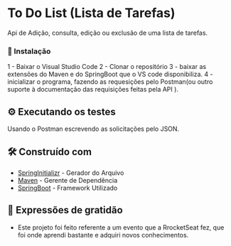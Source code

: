 # To Do List (Lista de Tarefas)

Api de Adição, consulta, edição ou exclusão de uma lista de tarefas.

### 🔧 Instalação

1 - Baixar o Visual Studio Code 
2 - Clonar o repositório 
3 - baixar as extensões do Maven e do SpringBoot que o VS code disponibiliza. 
4 - inicializar o programa, fazendo as requesições pelo Postman(ou outro suporte à documentação das requisições feitas pela API ).


## ⚙️ Executando os testes

Usando o Postman escrevendo as solicitações pelo JSON.

## 🛠️ Construído com

* [SpringInitializr](https://start.spring.io/) - Gerador do Arquivo
* [Maven](https://maven.apache.org/) - Gerente de Dependência
* [SpringBoot](https://spring.io/projects/spring-boot/) - Framework Utilizado


## 🎁 Expressões de gratidão

* Este projeto foi feito referente a um evento que a RrocketSeat fez, que foi onde aprendi bastante e adquiri novos conhecimentos.
